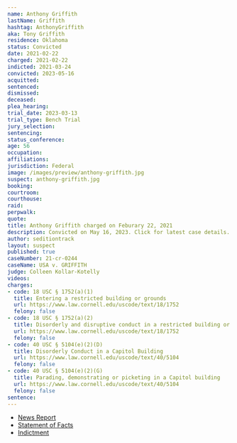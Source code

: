 ```yaml
---
name: Anthony Griffith
lastName: Griffith
hashtag: AnthonyGriffith
aka: Tony Griffith
residence: Oklahoma
status: Convicted
date: 2021-02-22
charged: 2021-02-22
indicted: 2021-03-24
convicted: 2023-05-16
acquitted:
sentenced:
dismissed:
deceased:
plea_hearing:
trial_date: 2023-03-13
trial_type: Bench Trial
jury_selection:
sentencing:
status_conference:
age: 56
occupation:
affiliations:
jurisdiction: Federal
image: /images/preview/anthony-griffith.jpg
suspect: anthony-griffith.jpg
booking:
courtroom:
courthouse:
raid:
perpwalk:
quote:
title: Anthony Griffith charged on Feburary 22, 2021
description: Convicted on May 16, 2023. Click for latest case details.
author: seditiontrack
layout: suspect
published: true
caseNumber: 21-cr-0244
caseName: USA v. GRIFFITH
judge: Colleen Kollar-Kotelly
videos:
charges:
- code: 18 USC § 1752(a)(1)
  title: Entering a restricted building or grounds
  url: https://www.law.cornell.edu/uscode/text/18/1752
  felony: false
- code: 18 USC § 1752(a)(2)
  title: Disorderly and disruptive conduct in a restricted building or grounds
  url: https://www.law.cornell.edu/uscode/text/18/1752
  felony: false
- code: 40 USC § 5104(e)(2)(D)
  title: Disorderly Conduct in a Capitol Building
  url: https://www.law.cornell.edu/uscode/text/40/5104
  felony: false
- code: 40 USC § 5104(e)(2)(G)
  title: Parading, demonstrating or picketing in a Capitol building
  url: https://www.law.cornell.edu/uscode/text/40/5104
  felony: false
sentence:
---
```

- [News Report](https://tulsaworld.com/news/state-and-regional/crime-and-courts/two-fort-gibson-men-arrested-in-connection-with-u-s-capitol-riot/article_fbceb6d8-7d3b-11eb-8b67-eb689946da92.html)
- [Statement of Facts](https://www.justice.gov/usao-dc/case-multi-defendant/file/1378856/download)
- [Indictment](https://www.justice.gov/usao-dc/case-multi-defendant/file/1381761/download)

